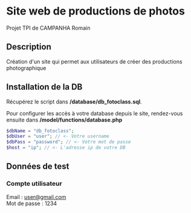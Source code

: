 # Site web de productions de photos
Projet TPI de CAMPANHA Romain

## Description
Création d'un site qui permet aux utilisateurs de créer des productions photographique

## Installation de la DB
Récupérez le script dans **/database/db_fotoclass.sql**.

Pour configurer les accès à votre database depuis le site, rendez-vous ensuite dans **/model/functions/database.php**
```php
$dbName = "db_fotoclass";
$dbUser = "user"; // <- Votre username
$dbPass = "password"; // <- Votre mot de passe
$host = "ip"; // <- L'adresse ip de votre DB
```

## Données de test

### Compte utilisateur
Email : user@gmail.com  
Mot de passe : 1234
